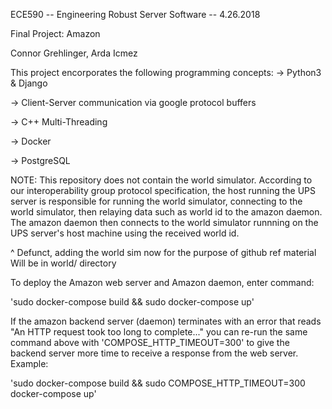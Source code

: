 ECE590 -- Engineering Robust Server Software -- 4.26.2018


Final Project: Amazon 


Connor Grehlinger, Arda Icmez   


This project encorporates the following programming concepts:
-> Python3 & Django 

-> Client-Server communication via google protocol buffers 

-> C++ Multi-Threading 

-> Docker

-> PostgreSQL


NOTE: This repository does not contain the world simulator. According
to our interoperability group protocol specification, the host running
the UPS server is responsible for running the world simulator, connecting
to the world simulator, then relaying data such as world id to the amazon
daemon. The amazon daemon then connects to the world simulator runnning
on the UPS server's host machine using the received world id.

^ Defunct, adding the world sim now for the purpose of github ref material
Will be in world/ directory 




To deploy the Amazon web server and Amazon daemon, enter command:

'sudo docker-compose build && sudo docker-compose up'

If the amazon backend server (daemon) terminates with an error that
reads "An HTTP request took too long to complete..." you can re-run
the same command above with 'COMPOSE_HTTP_TIMEOUT=300' to give the
backend server more time to receive a response from the web server.
Example:

'sudo docker-compose build && sudo COMPOSE_HTTP_TIMEOUT=300 docker-compose up'

